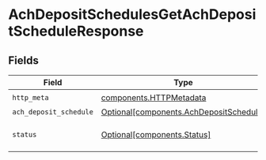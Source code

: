 # AchDepositSchedulesGetAchDepositScheduleResponse


## Fields

| Field                                                                                    | Type                                                                                     | Required                                                                                 | Description                                                                              |
| ---------------------------------------------------------------------------------------- | ---------------------------------------------------------------------------------------- | ---------------------------------------------------------------------------------------- | ---------------------------------------------------------------------------------------- |
| `http_meta`                                                                              | [components.HTTPMetadata](../../models/components/httpmetadata.md)                       | :heavy_check_mark:                                                                       | N/A                                                                                      |
| `ach_deposit_schedule`                                                                   | [Optional[components.AchDepositSchedule]](../../models/components/achdepositschedule.md) | :heavy_minus_sign:                                                                       | OK                                                                                       |
| `status`                                                                                 | [Optional[components.Status]](../../models/components/status.md)                         | :heavy_minus_sign:                                                                       | INVALID_ARGUMENT: The request has an invalid argument.                                   |